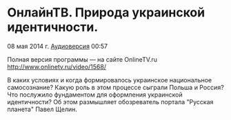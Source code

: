 # ОнлайнТВ. Природа украинской идентичности.

08 мая 2014 г. [Аудиоверсия](https://www.youtube.com/watch?v=7FFmTlRpGQA) 00:57

Полная версия программы — на сайте OnlineTV.ru http://www.onlinetv.ru/video/1568/

В каких условиях и когда формировалось украинское национальное самосознание?
Какую роль в этом процессе сыграли Польша и Россия?
Что послужило фундаментом для оформления украинской идентичности?
Об этом размышляет обозреватель портала "Русская планета" Павел Щелин.
